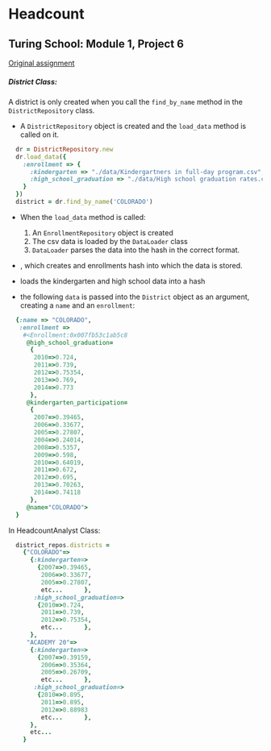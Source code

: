 # Headcount

## Turing School: Module 1, Project 6

[Original assignment](https://github.com/turingschool/curriculum/blob/master/source/projects/headcount.markdown)


##### District Class:
A district is only created when you call the ```find_by_name``` method in the ```DistrictRepository``` class.


* A ```DistrictRepository``` object is created and the ```load_data``` method is called on it.
```ruby
  dr = DistrictRepository.new
  dr.load_data({
    :enrollment => {
      :kindergarten => "./data/Kindergartners in full-day program.csv",
      :high_school_graduation => "./data/High school graduation rates.csv"
    }
  })
  district = dr.find_by_name('COLORADO')
  ```
* When the ```load_data``` method is called:
  1. An ```EnrollmentRepository``` object is created
  2. The csv data is loaded by the ```DataLoader``` class
  3. ```DataLoader``` parses the data into the hash in the correct format.
* , which creates and enrollments hash into which the data is stored.


* loads the kindergarten and high school data into a hash
* the following ```data``` is passed into the ```District``` object as an argument, creating a ```name``` and an ```enrollment```:
```ruby
  {:name => "COLORADO",
   :enrollment =>
    #<Enrollment:0x007fb53c1ab5c8
     @high_school_graduation=
      {
       2010=>0.724,
       2011=>0.739,
       2012=>0.75354,
       2013=>0.769,
       2014=>0.773
      },
     @kindergarten_participation=
      {
       2007=>0.39465,
       2006=>0.33677,
       2005=>0.27807,
       2004=>0.24014,
       2008=>0.5357,
       2009=>0.598,
       2010=>0.64019,
       2011=>0.672,
       2012=>0.695,
       2013=>0.70263,
       2014=>0.74118
      },
     @name="COLORADO">
  }
```

In HeadcountAnalyst Class:
```ruby
  district_repos.districts =
    {"COLORADO"=>
      {:kindergarten=>
        {2007=>0.39465,
         2006=>0.33677,
         2005=>0.27807,
         etc...      },
       :high_school_graduation=>
        {2010=>0.724,
         2011=>0.739,
         2012=>0.75354,
         etc...      },
      },
     "ACADEMY 20"=>
      {:kindergarten=>
        {2007=>0.39159,
         2006=>0.35364,
         2005=>0.26709,
         etc...      },
       :high_school_graduation=>
        {2010=>0.895,
         2011=>0.895,
         2012=>0.88983
         etc...      },
      },
      etc...
    }
```
